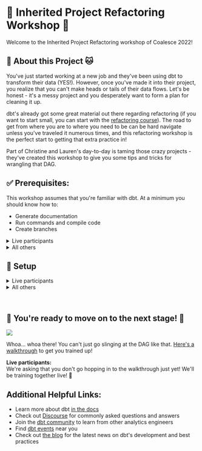 # 👑 Inherited Project Refactoring Workshop 👑
Welcome to the Inherited Project Refactoring workshop of Coalesce 2022!

## :mage: About this Project :cat:
You've just started working at a new job and they've been using dbt to transform
their data (YES!). However, once you've made it into their project, you realize
that you can't make heads or tails of their data flows. Let's be honest - it's a
messy project and you desperately want to form a plan for cleaning it up. 

dbt's already got some great material out there regarding refactoring (if you want
to start small, you can start with the [refactoring course](https://courses.getdbt.com/courses/refactoring-sql-for-modularity)).
The road to get from where you are to where you need to be can be hard navigate
unless you've traveled it numerous times, and this refactoring workshop is the perfect 
start to getting that extra practice in!  

Part of Christine and Lauren's day-to-day is taming those crazy projects - they've 
created this workshop to give you some tips and tricks for wrangling that DAG.

## :white_check_mark: Prerequisites:  
This workshop assumes that you're familiar with dbt. At a minimum you should know how to:
- Generate documentation
- Run commands and compile code
- Create branches

<details>
  <summary> Live participants </summary>
  
  For the workshop, you will be given access to the dbt Cloud account with all the
  necessary prerequisites.

</details>

<details>
  <summary> All others </summary>

  1. *A Repository*   
     Ideally, with the files and folders contained in this workshop. To make a copy,
     [fork this repository](https://docs.github.com/en/get-started/quickstart/fork-a-repo).
  2. *dbt*  
     Using dbt Cloud vs. dbt Core doesn't matter. You'll specifically want to know how to:
     - [install packages](https://docs.getdbt.com/docs/building-a-dbt-project/package-management)
     - [generate and view documentation](https://docs.getdbt.com/docs/building-a-dbt-project/documentation#generating-project-documentation)
     - [use selection syntax](https://docs.getdbt.com/reference/node-selection/syntax)
     - [upgrade your dbt version](https://docs.getdbt.com/guides/migration/versions/upgrading-to-v1.3), if needed (This project uses v1.3)

     To setup dbt:
     - [dbt Cloud Setup](https://docs.getdbt.com/guides/getting-started)
     - [dbt Core Setup](https://docs.getdbt.com/guides/getting-started/learning-more/getting-started-dbt-core)
  3. *Some Data*  
     This project is written on top of [BigQuery](https://cloud.google.com/bigquery)
     and uses the publicly available [TPC-H data set](https://www.tpc.org/tpch/).
     A truncated version of the data set has been included in this project as CSV files, located in the [_resources](/_resources/tpch_dataset/) folder.
      
     If you don't have some data or a warehouse yet, don't worry - the setup will guide you through setting up a free BigQuery account and loading the 
     data for this project. Here are some resources to reference, just in case:  
     - [Instructions for setting up a free BigQuery account](https://docs.getdbt.com/guides/getting-started/getting-set-up/setting-up-bigquery)  
     - [Instructions for loading CSV files into BigQuery](https://cloud.google.com/bigquery/docs/samples/bigquery-load-table-gcs-csv)  
     - [Starter instructions](https://relational.fit.cvut.cz/dataset/TPCH) for accessing the TPC-H dataset yourself
   
     **Note**:  
     We don't suggest seeding the CSV files. Though they are truncated, 
     they still contain a significant amount of rows.

</details>

## :toolbox: Setup

<details>
  <summary> Live participants </summary>

1. Navigate to the `Coalesce 2022 Workshop - Refactoring dbt Cloud` account.
2. Configure your development credentials:  
   1. Click on your user profile in the top left-hand corner and click `Profile Settings`
   2. Scroll to the "Credentials" section.
   3. Click on `Analytics`
   4. Hit the `Edit` button in the lower right hand corner.
   5. Change these configurations:  
  
     |||
     |-|-|
     |**Dataset**| Set this to `dbt_` your first initial + last name. Example: `dbt_cberger` |
     |**Target Name**| Set this to `dev` |
  
   6. Hit `Save`

3. Run `dbt deps` to install dependencies.

4. Confirm your setup:  
   1. Navigate to the IDE by clicking on the `Develop` tab in the upper right-hand corner
   2. Try running the following commands:
     ```bash
     $ dbt run
     $ dbt test
     ```
     or alternatively:
     ```bash
     $ dbt build
     ```

</details>

<details>
  <summary> All others </summary>

1. [Fork this repository](https://docs.github.com/en/get-started/quickstart/fork-a-repo).
2. Set up your dbt Project    
   - [dbt Cloud Setup](https://docs.getdbt.com/guides/getting-started)
   - [dbt Core Setup](https://docs.getdbt.com/guides/getting-started/learning-more/getting-started-dbt-core)
   
   **Important**  
   If you don't set up the BigQuery account and want to use another warehouse:
     - You'll need a warehouse - the warehouse is an essential connection in dbt.
     - You'll need to load the data to your selected warehouse using another method. 
     - You'll need to make changes to the repository code you forked so the syntax works with your warehouse.

4. Load the data  
   
   Download the files from the [`_resources/tpch_dataset`](/_resources/tpch_dataset/). If you are working locally, the files will be within the 
   repository location on your computer.
  
   - If you set up a BigQuery account during setup, load the data:
     1. In the BigQuery UI's `Explorer` pane, click the three dots next to your project name 
     2. Click `Create dataset`.
     3. For `Dataset ID`, type `raw_tpch`.
     4. Click `Create dataset`
     5. You should now see your dataset listed under your project name. Click the three dots next to the dataset.
     6. Click `Create table`
     7. Choose `Upload` as the **Create table from** option.
     8. Click `Browse` under `Select file` 
     9. Upload each file you downloaded from the [`_resources/tpch_dataset`](/_resources/tpch_dataset/) folder:  
        - For the **table name**, use the file name without the extension. Some file names have `_100mb` appended. Omit this.
        - Make sure to check `Auto detect` under **Schema** 
     
   - If you didn't setup BigQuery, load the data from the [`_resources/tpch_dataset`](/_resources/tpch_dataset/) into your warehouse.  
     You will need to update the `_sources.yml` file with the location of your data.

5. Run `dbt deps` to install dependencies.
   
6. Confirm your setup:  
   Try running the following commands:
   ```bash
   $ dbt run
   $ dbt test
   ```
   or alternatively:
   ```bash
   $ dbt build
   ```

</details>

&nbsp;
## :tada: You're ready to move on to the next stage! :tada:
![](/.github/images/workshop_start.gif)

Whoa... whoa there! You can't just go slinging at the DAG like that. 
[Here's a walkthrough](https://github.com/dbt-labs/coalesce-22-inherited-project-refactoring-workshop/wiki) to get you trained up!

**Live participants:**  
We're asking that you don't go hopping in to the walkthrough just yet! We'll be training together live! :purple_heart:  

## Additional Helpful Links:
- Learn more about dbt [in the docs](https://docs.getdbt.com/docs/introduction)
- Check out [Discourse](https://discourse.getdbt.com/) for commonly asked questions and answers
- Join the [dbt community](http://community.getbdt.com/) to learn from other analytics engineers
- Find [dbt events](https://events.getdbt.com) near you
- Check out [the blog](https://blog.getdbt.com/) for the latest news on dbt's development and best practices
